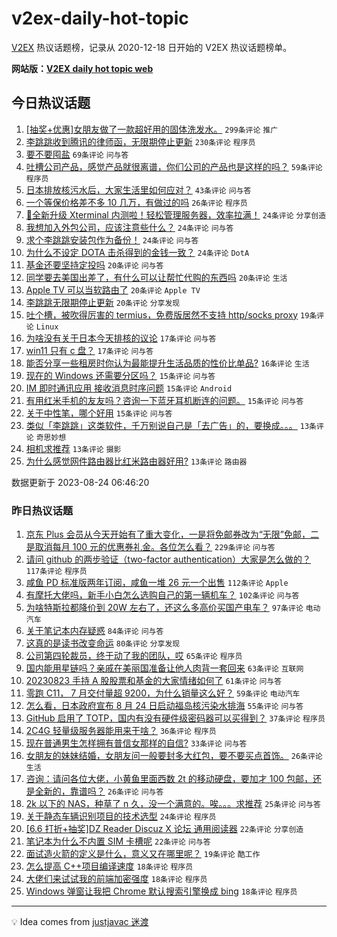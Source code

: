 # v2ex-daily-hot-topic

[V2EX](https://www.v2ex.com/) 热议话题榜，记录从 2020-12-18 日开始的 V2EX 热议话题榜单。

**网站版：[V2EX daily hot topic web](https://boojack.github.io/v2ex-daily-hot-topic-web/)**

## 今日热议话题

<!-- TODAY BEGIN -->

1. [[抽奖+优惠]女朋友做了一款超好用的固体洗发水。](https://www.v2ex.com/t/967824) `299条评论` `推广`
1. [李跳跳收到腾讯的律师函，无限期停止更新](https://www.v2ex.com/t/967813) `230条评论` `程序员`
1. [要不要囤盐](https://www.v2ex.com/t/967832) `69条评论` `问与答`
1. [吐槽公司产品，感觉产品就很离谱，你们公司的产品也是这样的吗？](https://www.v2ex.com/t/967873) `59条评论` `程序员`
1. [日本排放核污水后，大家生活里如何应对？](https://www.v2ex.com/t/967945) `43条评论` `问与答`
1. [一个等保价格差不多 10 几万，有做过的吗](https://www.v2ex.com/t/967816) `26条评论` `程序员`
1. [🎉全新升级 Xterminal 内测啦！轻松管理服务器，效率拉满！](https://www.v2ex.com/t/967928) `24条评论` `分享创造`
1. [我想加入外包公司，应该注意些什么？](https://www.v2ex.com/t/967923) `24条评论` `问与答`
1. [求个李跳跳安装包作为备份！](https://www.v2ex.com/t/967821) `24条评论` `问与答`
1. [为什么不设定 DOTA 击杀得到的金钱一致？](https://www.v2ex.com/t/967820) `24条评论` `DotA`
1. [基金还要坚持定投吗](https://www.v2ex.com/t/967892) `20条评论` `问与答`
1. [同学要去美国出差了，有什么可以让帮忙代购的东西吗](https://www.v2ex.com/t/967879) `20条评论` `生活`
1. [Apple TV 可以当软路由了](https://www.v2ex.com/t/967837) `20条评论` `Apple TV`
1. [李跳跳无限期停止更新](https://www.v2ex.com/t/967817) `20条评论` `分享发现`
1. [吐个槽，被吹得厉害的 termius，免费版居然不支持 http/socks proxy](https://www.v2ex.com/t/967889) `19条评论` `Linux`
1. [为啥没有关于日本今天排核的议论](https://www.v2ex.com/t/967949) `17条评论` `问与答`
1. [win11 只有 c 盘？](https://www.v2ex.com/t/967902) `17条评论` `问与答`
1. [能否分享一些租房时你认为最能提升生活品质的性价比单品?](https://www.v2ex.com/t/967899) `16条评论` `生活`
1. [现在的 Windows 还需要分区吗？](https://www.v2ex.com/t/967911) `15条评论` `问与答`
1. [IM 即时通讯应用 接收消息时序问题](https://www.v2ex.com/t/967894) `15条评论` `Android`
1. [有用红米手机的友友吗？咨询一下蓝牙耳机断连的问题。](https://www.v2ex.com/t/967843) `15条评论` `问与答`
1. [关于中性笔，哪个好用](https://www.v2ex.com/t/967839) `15条评论` `问与答`
1. [类似「李跳跳」这类软件，千万别说自己是「去广告」的，要换成。。。](https://www.v2ex.com/t/967938) `13条评论` `奇思妙想`
1. [相机求推荐](https://www.v2ex.com/t/967871) `13条评论` `摄影`
1. [为什么感觉网件路由器比红米路由器好用?](https://www.v2ex.com/t/967846) `13条评论` `路由器`

数据更新于 2023-08-24 06:46:20

<!-- TODAY END -->

### 昨日热议话题

<!-- YESTERDAY BEGIN -->

1. [京东 Plus 会员从今天开始有了重大变化，一是将免邮券改为“无限”免邮，二是取消每月 100 元的优惠券礼金。各位怎么看？](https://www.v2ex.com/t/967520) `229条评论` `问与答`
1. [请问 github 的两步验证（two-factor authentication）大家是怎么做的？](https://www.v2ex.com/t/967533) `117条评论` `程序员`
1. [咸鱼 PD 标准版两年订阅，咸鱼一堆 26 元一个出售](https://www.v2ex.com/t/967529) `112条评论` `Apple`
1. [有摩托大佬吗，新手小白怎么选购自己的第一辆机车？](https://www.v2ex.com/t/967543) `102条评论` `问与答`
1. [为啥特斯拉都降价到 20W 左右了，还这么多高价买国产电车？](https://www.v2ex.com/t/967704) `97条评论` `电动汽车`
1. [关于笔记本内存疑惑](https://www.v2ex.com/t/967525) `84条评论` `问与答`
1. [这真的是读书改变命运](https://www.v2ex.com/t/967546) `80条评论` `分享发现`
1. [公司第四轮裁员，终于动了我的团队，哎](https://www.v2ex.com/t/967605) `65条评论` `程序员`
1. [国内能用星链吗？亲戚在美丽国准备让他人肉背一套回来](https://www.v2ex.com/t/967733) `63条评论` `互联网`
1. [20230823 手持 A 股股票和基金的大家情绪如何了](https://www.v2ex.com/t/967654) `61条评论` `问与答`
1. [零跑 C11， 7 月交付量超 9200，为什么销量这么好？](https://www.v2ex.com/t/967526) `59条评论` `电动汽车`
1. [怎么看，日本政府宣布 8 月 24 日启动福岛核污染水排海](https://www.v2ex.com/t/967562) `55条评论` `问与答`
1. [GitHub 启用了 TOTP，国内有没有硬件级密码器可以买得到？](https://www.v2ex.com/t/967735) `37条评论` `程序员`
1. [2C4G 轻量级服务器能用来干啥？](https://www.v2ex.com/t/967666) `36条评论` `程序员`
1. [现在普通男生怎样拥有普信女那样的自信?](https://www.v2ex.com/t/967521) `33条评论` `问与答`
1. [女朋友的妹妹结婚，女朋友问一般要封多大红包，要不要买点首饰。](https://www.v2ex.com/t/967658) `26条评论` `生活`
1. [咨询：请问各位大佬，小黄鱼里面西数 2t 的移动硬盘，要加才 100 包邮，还是全新的，靠谱吗？](https://www.v2ex.com/t/967531) `26条评论` `问与答`
1. [2k 以下的 NAS，种草了 n 久，没一个满意的。唉。。。求推荐](https://www.v2ex.com/t/967601) `25条评论` `问与答`
1. [关于静态车辆识别项目的技术选型](https://www.v2ex.com/t/967583) `24条评论` `程序员`
1. [[6.6 打折+抽奖]DZ Reader Discuz X 论坛 通用阅读器](https://www.v2ex.com/t/967724) `22条评论` `分享创造`
1. [笔记本为什么不内置 SIM 卡槽呢](https://www.v2ex.com/t/967650) `22条评论` `问与答`
1. [面试造火箭的定义是什么，意义又在哪里呢？](https://www.v2ex.com/t/967678) `19条评论` `酷工作`
1. [怎么提高 C++项目编译速度](https://www.v2ex.com/t/967749) `18条评论` `程序员`
1. [大佬们来试试我的前端加密强度](https://www.v2ex.com/t/967742) `18条评论` `程序员`
1. [Windows 弹窗让我把 Chrome 默认搜索引擎换成 bing](https://www.v2ex.com/t/967524) `18条评论` `程序员`

<!-- YESTERDAY END -->

---

💡 Idea comes from [justjavac 迷渡](https://github.com/justjavac/)
